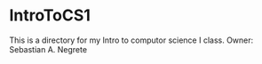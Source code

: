 # IntroToCS1
This is a directory for my Intro to computor science I class.
Owner: Sebastian A. Negrete

